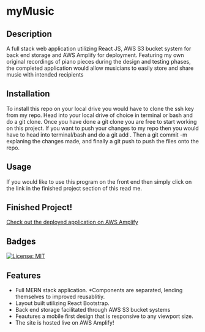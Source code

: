 # myMusic

## Description
A full stack web application utilizing React JS, AWS S3 bucket system for back end storage and AWS Amplify for deployment. Featuring my own original recordings of piano pieces during the design and testing phases, the completed application would allow musicians to easily store and share music with intended recipients

## Installation
To install this repo on your local drive you would have to clone the ssh key from my repo. Head into your local drive of choice in terminal or bash and do a git clone. Once you have done a git clone you are free to start working on this project. If you want to push your changes to my repo then you would have to head into terminal/bash and do a git add . Then a git commit -m explaning the changes made, and finally a git push to push the files onto the repo.

## Usage
If you would like to use this program on the front end then simply click on the link in the finished project section of this read me.

## Finished Project!
[Check out the deployed application on AWS Amplify](https://main.d3oxu15funiko7.amplifyapp.com/)

## Badges
[![License: MIT](https://img.shields.io/badge/License-MIT-yellow.svg)](https://opensource.org/licenses/MIT)

## Features
* Full MERN stack application.
*Components are separated, lending themselves to improved reusablitiy.
* Layout built utilizing React Bootstrap.
* Back end storage facilitated through AWS S3 bucket systems
* Feautures a mobile first design that is responsive to any viewport size.
* The site is hosted live on AWS Amplify!